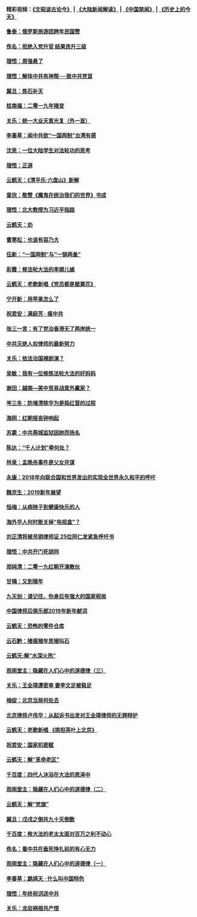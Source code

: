 #### 精彩视频：[《文昭谈古论今》](https://github.com/gfw-breaker/wenzhao/blob/master/README.md?t=01110330) | [《大陆新闻解读》](https://github.com/gfw-breaker/ntdtv-comedy/blob/master/README.md?t=01110330) | [《中国禁闻》](https://github.com/gfw-breaker/ntdtv-news/blob/master/README.md?t=01110330) | [《历史上的今天》](https://github.com/gfw-breaker/today-in-history/blob/master/README.md?t=01110330) 

#### [鲁泰：俄罗斯旅游团跨年民国赞](../pages/nsc993/n10967035.md?t=01110330) 

#### [佚名：拒绝入党升官  结果连升三级](../pages/nsc993/n10965069.md?t=01110330) 

#### [理悟：周强悬了](../pages/nsc993/n10965044.md?t=01110330) 

#### [理悟：解体中共有神帮──致中共党首](../pages/nsc993/n10963824.md?t=01110330) 

#### [冀旦：炼石补天](../pages/nsc993/n10963818.md?t=01110330) 

#### [桂南福：二零一九年猪变](../pages/nsc993/n10963774.md?t=01110330) 

#### [关乐：统一大业天意光复（外一首）](../pages/nsc993/n10963765.md?t=01110330) 

#### [李春草：闻中共欲“一国两制”台湾有感](../pages/nsc993/n10963761.md?t=01110330) 

#### [沈思：一位大陆学生对法轮功的思考](../pages/nsc993/n10960706.md?t=01110330) 

#### [理悟：正道](../pages/nsc993/n10960529.md?t=01110330) 

#### [云鹤天：《清平乐‧六盘山》新解](../pages/nsc993/n10959258.md?t=01110330) 

#### [童欣：敬赞《魔鬼在统治我们的世界》书成](../pages/nsc993/n10959244.md?t=01110330) 

#### [理悟：北大教授为习近平指路](../pages/nsc993/n10959234.md?t=01110330) 

#### [云鹤天：劝](../pages/nsc993/n10959226.md?t=01110330) 

#### [曹寒松：也谈有容乃大](../pages/nsc993/n10959191.md?t=01110330) 

#### [伍新：“一国两制”与“一锅两彘”](../pages/nsc993/n10958297.md?t=01110330) 

#### [彩霞：修法轮大法的孝顺儿媳](../pages/nsc993/n10958333.md?t=01110330) 

#### [云鹤天：老歌新唱《党员都是罂粟花》](../pages/nsc993/n10958225.md?t=01110330) 

#### [宁开新：用苹果怎么了](../pages/nsc993/n10955962.md?t=01110330) 

#### [祝君安：满庭芳 · 瘟中共](../pages/nsc993/n10955949.md?t=01110330) 

#### [张三一言：有了党治香港无了两岸统一](../pages/nsc993/n10955943.md?t=01110330) 

#### [中共灭绝人权律师的最新努力](../pages/nsc993/n10954725.md?t=01110330) 

#### [关乐：依法治国裸剧演？](../pages/nsc993/n10952420.md?t=01110330) 

#### [吴敏：我有一位修炼法轮大法的好妈妈](../pages/nsc993/n10952484.md?t=01110330) 

#### [谢田：越南—美中贸易战意外赢家？](../pages/nsc993/n10940351.md?t=01110330) 

#### [岑三冬：防堵清除华为是捣红营的过程](../pages/nsc993/n10952342.md?t=01110330) 

#### [海网：红朝报丧钟响起](../pages/nsc993/n10951480.md?t=01110330) 

#### [苏蒙：中共燕城监狱因她而扬名](../pages/nsc993/n10951476.md?t=01110330) 

#### [陈达：“千人计划”牵何处？](../pages/nsc993/n10951466.md?t=01110330) 

#### [林泉：孟晚舟事件是父女共谋](../pages/nsc993/n10947780.md?t=01110330) 

#### [永康：2018年向联合国和世界发出的实现全世界永久和平的呼吁](../pages/nsc993/n10947756.md?t=01110330) 

#### [魏京生：2019新年展望](../pages/nsc993/n10947691.md?t=01110330) 

#### [恒梅：从病秧子到健康快乐的人](../pages/nsc993/n10947469.md?t=01110330) 

#### [海外华人何时能关掉“电视盒”？](../pages/nsc993/n10945406.md?t=01110330) 

#### [刘正清将被吊销律师证 25位同仁发紧急呼吁书](../pages/nsc993/n10944361.md?t=01110330) 

#### [理悟：中共开门死胡同](../pages/nsc993/n10944908.md?t=01110330) 

#### [郑纯清：二零一九红朝开演散伙](../pages/nsc993/n10944905.md?t=01110330) 

#### [甘楠：又到猪年](../pages/nsc993/n10944903.md?t=01110330) 

#### [九天剑：请记住，你身后有强大的国家税局](../pages/nsc993/n10944885.md?t=01110330) 

#### [中国律师后俱乐部2019年新年献词](../pages/nsc993/n10944348.md?t=01110330) 

#### [云鹤天：恐怖的零件仓库](../pages/nsc993/n10942847.md?t=01110330) 

#### [云石黔：猪瘟猪年思猪叫石](../pages/nsc993/n10943180.md?t=01110330) 

#### [云鹤天:解“水深火热”](../pages/nsc993/n10942828.md?t=01110330) 

#### [观雨堂主：隐藏在人们心中的道德律（三）](../pages/nsc993/n10941445.md?t=01110330) 

#### [关乐：王全璋遭密审 妻李文足被稳足](../pages/nsc993/n10941420.md?t=01110330) 

#### [梅绽：北京当局何处去](../pages/nsc993/n10941407.md?t=01110330) 

#### [北京律师卢伟华：从起诉书出发对王全璋律师的无罪辩护](../pages/nsc993/n10939303.md?t=01110330) 

#### [云鹤天：老歌新唱 《挑担茶叶上北京》](../pages/nsc993/n10937870.md?t=01110330) 

#### [祝君安：国家机密赋](../pages/nsc993/n10937863.md?t=01110330) 

#### [云鹤天：解“革命老区”](../pages/nsc993/n10937858.md?t=01110330) 

#### [千百度：四代人沐浴在大法的恩泽中](../pages/nsc993/n10937630.md?t=01110330) 

#### [观雨堂主：隐藏在人们心中的道德律（二）](../pages/nsc993/n10937219.md?t=01110330) 

#### [云鹤天：解“党旗”](../pages/nsc993/n10937211.md?t=01110330) 

#### [冀旦：戊戌之倒共九十天倒数](../pages/nsc993/n10937168.md?t=01110330) 

#### [千百度：修大法的老太太面对百万之利不动心](../pages/nsc993/n10934913.md?t=01110330) 

#### [佚名：看中共在垂死挣扎前的有心无力](../pages/nsc993/n10934707.md?t=01110330) 

#### [观雨堂主：隐藏在人们心中的道德律（一）](../pages/nsc993/n10934699.md?t=01110330) 

#### [李春草：鹧鸪天 ‧ 什么叫中国特色](../pages/nsc993/n10934694.md?t=01110330) 

#### [理悟：年终祝词送中共](../pages/nsc993/n10933269.md?t=01110330) 

#### [关乐：龙岩祸根共产恨](../pages/nsc993/n10933253.md?t=01110330) 

